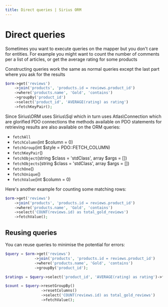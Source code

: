 ```yaml
---
title: Direct queries | Sirius ORM
---
```


# Direct queries

Sometimes you want to execute queries on the mapper but you don't care for entities. For example you might want to count the number of comments per a list of articles, or get the average rating for some products

Constructing queries work the same as normal queries except the last part where you ask for the results

```php
$orm->get('reviews')
    ->join('products', 'products.id = reviews.product_id')
    ->where('products.name', 'Gold', 'contains')
    ->groupBy('product_id')
    ->select('product_id', 'AVERAGE(rating) as rating')
    ->fetchKeyPair();
```

Since Sirius\ORM uses Sirius\Sql which in turn uses Atlas\Connection which are glorified PDO connections the methods available on PDO statements for retrieving results are also available on the ORM queries:

- `fetchAll`
- `fetchColumn`(int $column = 0)
- `fetchGroup`(int $style = PDO::FETCH_COLUMN)
- `fetchKeyPair`()
- `fetchObject`(string $class = 'stdClass', array $args = [])
- `fetchObjects`(string $class = 'stdClass', array $args = [])
- `fetchOne`()
- `fetchUnique`()
- `fetchValue`(int $column = 0)

Here's another example for counting some matching rows:

```php
$orm->get('reviews')
    ->join('products', 'products.id = reviews.product_id')
    ->where('products.name', 'Gold', 'contains')
    ->select('COUNT(reviews.id) as total_gold_reviews')
    ->fetchValue();
```

## Reusing queries

You can reuse queries to minimise the potential for errors:

```php
$query = $orm->get('reviews')
             ->join('products', 'products.id = reviews.product_id')
             ->where('products.name', 'Gold', 'contains')
             ->groupBy('product_id');

$ratings = $query->select('product_id', 'AVERAGE(rating) as rating')->fetchKeyPair();

$count = $query->resetGroupBy()
                ->resetColumns()
                ->select('COUNT(reviews.id) as total_gold_reviews')
                ->fetchValue();
```